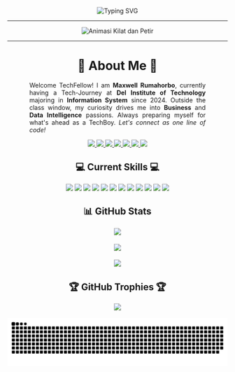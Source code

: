 <p align="center">
  <img src="https://readme-typing-svg.herokuapp.com?font=Press+Start+2P&pause=2000&color=8A2BE2&width=1200&lines=YO+SUP!+I'M+MAXWELL+RUMAHORBO!&center=true&vCenter=true&size=30&cursor=blink" alt="Typing SVG" />
</p>

---

<p align="center">
  <img src="https://www.gambaranimasi.org/data/media/41/animasi-bergerak-kilat-dan-petir-0002.gif" alt="Animasi Kilat dan Petir" width="1200">
</p>

---

 <h1 align="center">👾 About Me 👾</h1>

<div align="center">
  <div style="text-align: justify; width: 80%; max-width: 700px; margin: auto;">
    Welcome TechFellow!  
    I am <strong>Maxwell Rumahorbo</strong>, currently having a Tech-Journey at <strong>Del Institute of Technology</strong>  
    majoring in <strong>Information System</strong> since 2024.  
    Outside the class window, my curiosity drives me into <strong>Business</strong> and <strong>Data Intelligence</strong> passions.  
    Always preparing myself for what's ahead as a TechBoy.  
    <em>Let's connect as one line of code!</em>
  </div>
</div>


<p align="center">
  <a href="https://instagram.com/maxwellrumbo_">
    <img src="https://img.shields.io/badge/Instagram-%23E4405F.svg?logo=Instagram&logoColor=white" />
  </a>
  <a href="https://www.linkedin.com/in/maxwell-rumahorbo-450497317/">
    <img src="https://img.shields.io/badge/LinkedIn-%230077B5.svg?logo=linkedin&logoColor=white" />
  </a>
  <a href="https://id.pinterest.com/maxrumbo06/">
    <img src="https://img.shields.io/badge/Pinterest-%23E60023.svg?logo=Pinterest&logoColor=white" />
  </a>
  <a href="https://stackoverflow.com/users/27343136">
    <img src="https://img.shields.io/badge/-Stackoverflow-FE7A16?logo=stack-overflow&logoColor=white" />
  </a>
  <a href="https://x.com/criticizekid_">
    <img src="https://img.shields.io/badge/X-black.svg?logo=X&logoColor=white" />
  </a>
  <a href="https://codepen.io/maxrumbo">
    <img src="https://img.shields.io/badge/Codepen-000000?logo=codepen&logoColor=white" />
  </a>
  <a href="mailto:maxrumbo06@gmail.com">
    <img src="https://img.shields.io/badge/Email-D14836?logo=gmail&logoColor=white" />
  </a>
</p>

<h2 align="center">💻 Current Skills 💻</h2>

<p align="center">
  <img src="https://img.shields.io/badge/c-%2300599C.svg?style=plastic&logo=c&logoColor=white" />
  <img src="https://img.shields.io/badge/html5-%23E34F26.svg?style=plastic&logo=html5&logoColor=white" />
  <img src="https://img.shields.io/badge/css3-%231572B6.svg?style=plastic&logo=css3&logoColor=white" />
  <img src="https://img.shields.io/badge/javascript-%23323330.svg?style=plastic&logo=javascript&logoColor=%23F7DF1E" />
  <img src="https://img.shields.io/badge/Microsoft%20SQL%20Server-CC2927?style=plastic&logo=microsoft%20sql%20server&logoColor=white" />
  <img src="https://img.shields.io/badge/mysql-4479A1.svg?style=plastic&logo=mysql&logoColor=white" />
  <img src="https://img.shields.io/badge/Adobe%20Acrobat%20Reader-EC1C24.svg?style=plastic&logo=Adobe%20Acrobat%20Reader&logoColor=white" />
  <img src="https://img.shields.io/badge/Canva-%2300C4CC.svg?style=plastic&logo=Canva&logoColor=white" />
  <img src="https://img.shields.io/badge/github%20actions-%232671E5.svg?style=plastic&logo=githubactions&logoColor=white" />
  <img src="https://img.shields.io/badge/gitlab%20CI-%23181717.svg?style=plastic&logo=gitlab&logoColor=white" />
  <img src="https://img.shields.io/badge/-Arduino-00979D?style=plastic&logo=Arduino&logoColor=white" />
  <img src="https://img.shields.io/badge/php-%23777BB4.svg?style=plastic&logo=php&logoColor=white" />
</p>

<h2 align="center">📊 GitHub Stats</h2>

<p align="center">
  <img src="https://github-readme-stats.vercel.app/api?username=maxrumbo&theme=tokyonight&hide_border=false&include_all_commits=false&count_private=false" />
  <br/><br/>
  <img src="https://github-readme-stats.vercel.app/api/top-langs/?username=maxrumbo&theme=tokyonight&hide_border=false&include_all_commits=false&count_private=false&layout=compact" />
  <br/><br/>
  <img src="https://nirzak-streak-stats.vercel.app/?user=maxrumbo&theme=tokyonight&hide_border=false" />
</p>

<h2 align="center">🏆 GitHub Trophies 🏆</h2>

<p align="center">
  <img 
    src="https://github-profile-trophy.vercel.app/?username=maxrumbo&theme=tokyonight&no-frame=true&no-bg=true&margin-w=20&column=3&title=MultiLanguage,Commits,Repositories" 
    width="450"
  />
</p>

<p align="center">
  <img src="https://github.com/maxrumbo/maxrumbo/blob/output/github-snake-dark.svg" />
</p>

<br/>







